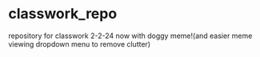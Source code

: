 # classwork_repo
repository for classwork
2-2-24 now with doggy meme!(and easier meme viewing dropdown menu to remove clutter)
